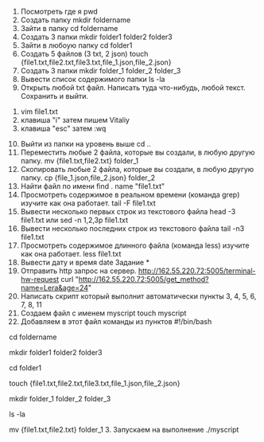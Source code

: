 1. Посмотреть где я
pwd
2. Создать папку
mkdir foldername
3. Зайти в папку
cd foldername
4. Создать 3 папки
mkdir folder1 folder2 folder3
5. Зайти в любоую папку
cd folder1
6. Создать 5 файлов (3 txt, 2 json)
touch {file1.txt,file2.txt,file3.txt,file_1.json,file_2.json}
7. Создать 3 папки
mkdir folder_1 folder_2 folder_3
8. Вывести список содержимого папки
ls -la
9. Открыть любой txt файл. Написать туда что-нибудь, любой текст. Сохранить и выйти.
1) vim file1.txt
2) клавиша "i" затем пишем Vitaliy
3) клавиша "esc" затем :wq
10. Выйти из папки на уровень выше
cd ..
11. Переместить любые 2 файла, которые вы создали, в любую другую папку.
mv {file1.txt,file2.txt} folder_1
12. Скопировать любые 2 файла, которые вы создали, в любую другую папку.
cp {file_1.json,file_2.json} folder_2
13. Найти файл по имени
find . name "file1.txt"
14. Просмотреть содержимое в реальном времени (команда grep) изучите как она работает.
tail -F file1.txt
15. Вывести несколько первых строк из текстового файла
head -3 file1.txt 
или
sed -n 1,2,3p file1.txt
16. Вывести несколько последних строк из текстового файла
tail -n3 file1.txt
17. Просмотреть содержимое длинного файла (команда less) изучите как она работает.
less file1.txt
18. Вывести дату и время
date
Задание *
1. Отправить http запрос на сервер. http://162.55.220.72:5005/terminal-hw-request
curl  "http://162.55.220.72:5005/get_method?name=Lera&age=24"
2. Написать скрипт который выполнит автоматически пункты 3, 4, 5, 6, 7, 8, 11
1. Создаем файл с именем myscript
touch myscript
2. Добавляем в этот файл команды из пунктов 
#!/bin/bash

cd foldername

mkdir folder1 folder2 folder3

cd folder1

touch {file1.txt,file2.txt,file3.txt,file_1.json,file_2.json}

mkdir folder_1 folder_2 folder_3

ls -la

mv {file1.txt,file2.txt} folder_1
3. Запускаем на выполнение
./myscript